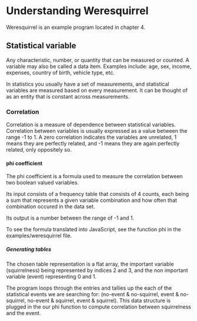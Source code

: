 # Understanding Weresquirrel

Weresquirrel is an example program located in chapter 4.

## Statistical variable

Any characteristic, number, or quantity that can be measured or counted. A variable may also be called a data item. Examples include: age, sex, income, expenses, country of birth, vehicle type, etc.

In statistics you usually have a set of measurements, and statistical variables are measured based on every measurement. It can be thought of as an entity that is constant across measurements.

### Correlation

Correlation is a measure of dependence between statistical variables. Correlation between variables is usually expressed as a value between the range -1 to 1. A zero correlation indicates the variables are unrelated, 1 means they are perfectly related, and -1 means they are again perfectly related, only oppositely so.

#### phi coefficient

The phi coefficient is a formula used to measure the correlation between two boolean valued variables. 

Its input consists of a frequency table that consists of 4 counts, each being a sum that represents a given variable combination and how often that combination occured in the data set.

Its output is a number between the range of -1 and 1.

To see the formula translated into JavaScript, see the function phi in the examples/weresquirrel file.

##### Generating tables

The chosen table representation is a flat array, the important variable (squirrelness) being represented by indices 2 and 3, and the non important variable (event) representing 0 and 1.

The program loops through the entries and tallies up the each of the statistical events we are searching for: (no-event & no-squirrel, event & no-squirrel, no-event & squirrel, event & squirrel). This data structure is plugged in the our phi function to compute correlation between squirrelness and the event.